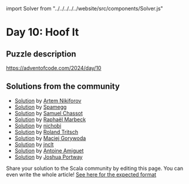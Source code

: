 import Solver from "../../../../../website/src/components/Solver.js"

# Day 10: Hoof It

## Puzzle description

https://adventofcode.com/2024/day/10

## Solutions from the community
- [Solution](https://github.com/nikiforo/aoc24/blob/main/src/main/scala/io/github/nikiforo/aoc24/D10T2.scala) by [Artem Nikiforov](https://github.com/nikiforo)
- [Solution](https://github.com/spamegg1/aoc/blob/master/2024/10/10.worksheet.sc#L166) by [Spamegg](https://github.com/spamegg1)
- [Solution](https://github.com/samuelchassot/AdventCode_2024/blob/8cc89587c8558c7f55e2e0a3d6868290f0c5a739/10/Day10.scala) by [Samuel Chassot](https://github.com/samuelchassot)
- [Solution](https://github.com/rmarbeck/advent2024/blob/main/day10/src/main/scala/Solution.scala) by [Raphaël Marbeck](https://github.com/rmarbeck) 
- [Solution](https://github.com/nichobi/advent-of-code-2024/blob/main/10/solution.scala) by [nichobi](https://github.com/nichobi)
- [Solution](https://github.com/rolandtritsch/scala3-aoc-2024/blob/trunk/src/aoc2024/Day10.scala) by [Roland Tritsch](https://github.com/rolandtritsch)
- [Solution](https://github.com/makingthematrix/AdventOfCode2024/blob/main/src/main/scala/io/github/makingthematrix/AdventofCode2024/DayTen.scala) by [Maciej Gorywoda](https://github.com/makingthematrix)
- [Solution](https://github.com/jnclt/adventofcode2024/blob/main/day10/hoof-it.sc) by [jnclt](https://github.com/jnclt)
- [Solution](https://github.com/aamiguet/advent-2024/blob/main/src/main/scala/ch/aamiguet/advent2024/Day10.scala) by [Antoine Amiguet](https://github.com/aamiguet)
- [Solution](https://github.com/jportway/advent2024/blob/master/src/main/scala/Day10.scala) by [Joshua Portway](https://github.com/jportway)

Share your solution to the Scala community by editing this page.
You can even write the whole article! [See here for the expected format](https://github.com/scalacenter/scala-advent-of-code/discussions/424)
